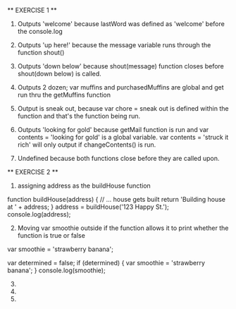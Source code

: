 ** EXERCISE 1 **

1. Outputs 'welcome' because lastWord was defined as 'welcome' before the console.log

2. Outputs 'up here!' because the message variable runs through the function shout()

3. Outputs 'down below' because shout(message) function closes before shout(down below) is called.

4. Outputs 2 dozen; var muffins and purchasedMuffins are global and get run thru the getMuffins function

5. Output is sneak out, because var chore = sneak out is defined within the function and that's the function being run.

6. Outputs 'looking for gold' because getMail function is run and var contents = 'looking for gold' is a global variable. var contents = 'struck it rich' will only output if changeContents() is run.

7. Undefined because both functions close before they are called upon.

** EXERCISE 2 **

1. assigning address as the buildHouse function

function buildHouse(address) {
  // ... house gets built
  return 'Building house at ' + address;
}
address = buildHouse('123 Happy St.');
console.log(address);

2. Moving var smoothie outside if the function allows it to print whether the function is true or false

var smoothie = 'strawberry banana';

var determined = false;
if (determined) {
  var smoothie = 'strawberry banana';
}
console.log(smoothie);


3.

4.

5.
